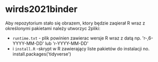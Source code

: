 # wirds2021binder

Aby repozytorium stało się obrazem, ktory będzie zaqierał R wraz z określonymi pakietami należy utworzyc 2pliki:
+ `runtime.txt` - plik powinien zawierac wersje R wraz z datą np. 'r-,6-YYYY-MM-DD' lub 'r-YYYY-MM-DD'
+ i `install.R` -skrypt w R zawierający liste pakietów do instalacji no. install.packages('tidyverse')
